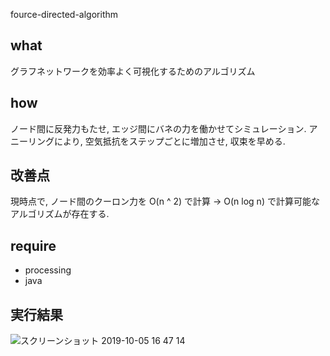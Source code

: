 fource-directed-algorithm

## what
グラフネットワークを効率よく可視化するためのアルゴリズム

## how
ノード間に反発力もたせ, エッジ間にバネの力を働かせてシミュレーション.
アニーリングにより, 空気抵抗をステップごとに増加させ, 収束を早める.

## 改善点
現時点で, ノード間のクーロン力を O(n ^ 2) で計算 -> O(n log n) で計算可能なアルゴリズムが存在する.

## require
- processing
- java

## 実行結果
![スクリーンショット 2019-10-05 16 47 14](https://user-images.githubusercontent.com/47474057/66251884-44f93380-e790-11e9-9b32-1f47ef62ccaa.png)

